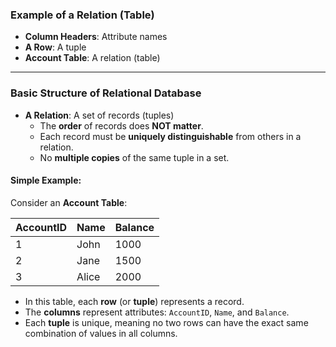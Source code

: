 ### Example of a Relation (Table)

- **Column Headers**: Attribute names
- **A Row**: A tuple
- **Account Table**: A relation (table)

---

### Basic Structure of Relational Database

- **A Relation**: A set of records (tuples)
  - The **order** of records does **NOT matter**.
  - Each record must be **uniquely distinguishable** from others in a relation.
  - No **multiple copies** of the same tuple in a set.

#### Simple Example:

Consider an **Account Table**:

| AccountID | Name  | Balance |
| --------- | ----- | ------- |
| 1         | John  | 1000    |
| 2         | Jane  | 1500    |
| 3         | Alice | 2000    |

- In this table, each **row** (or **tuple**) represents a record.
- The **columns** represent attributes: `AccountID`, `Name`, and `Balance`.
- Each **tuple** is unique, meaning no two rows can have the exact same combination of values in all columns.
